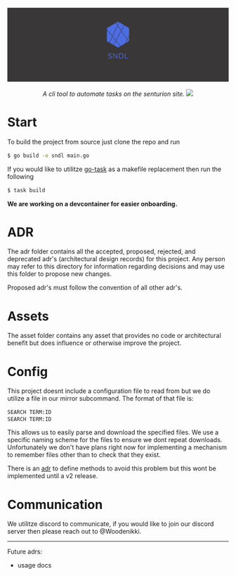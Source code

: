 ![logo](assets/twitter_header_photo_2.png)

<div style="text-align: center">
    <i>
        A cli tool to automate tasks on the senturion site.
        <img src="https://travis-ci.com/sndl-team/sndl.svg?branch=master" />
    </i>
</div>


# Start

To build the project from source just clone the repo and run

```bash
$ go build -o sndl main.go 
```

If you would like to utilitze [go-task](https://taskfile.dev) as a
makefile replacement then run the following

```bash
$ task build
```

**We are working on a devcontainer for easier onboarding.**

# ADR

The adr folder contains all the accepted, proposed, rejected, and 
deprecated adr's (architectural design records) for this project.
Any person may refer to this directory for information regarding
decisions and may use this folder to propose new changes.

Proposed adr's must follow the convention of all other adr's.

# Assets

The asset folder contains any asset that provides no code or 
architectural benefit but does influence or otherwise improve the
project.

# Config

This project doesnt include a configuration file to read from
but we do utilize a file in our mirror subcommand. The format of that
file is:

```text
SEARCH TERM:ID
SEARCH TERM:ID
```

This allows us to easily parse and download the specified files. We use a specific 
naming scheme for the files to ensure we dont repeat downloads. Unfortunately we don't
have plans right now for implementing a mechanism to remember files other than to check
that they exist.

There is an [adr](adr/009-avoid-repeat-downloads.md) to define methods to avoid this problem
but this wont be implemented until a v2 release.

# Communication

We utilitze discord to communicate, if you would like to join our discord server then please reach out
to @Woodenikki.

---

Future adrs:

- usage docs


